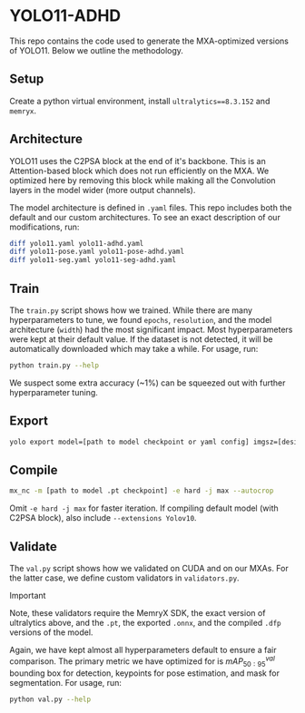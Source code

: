 # YOLO11-ADHD

This repo contains the code used to generate the MXA-optimized versions of YOLO11. Below we outline the methodology.

## Setup

Create a python virtual environment, install `ultralytics==8.3.152` and `memryx`.

## Architecture

YOLO11 uses the C2PSA block at the end of it's backbone. This is an Attention-based block which does not run efficiently on the MXA. We optimized here by removing this block while making all the Convolution layers in the model wider (more output channels).

The model architecture is defined in `.yaml` files. This repo includes both the default and our custom architectures. To see an exact description of our modifications, run:

```bash
diff yolo11.yaml yolo11-adhd.yaml
diff yolo11-pose.yaml yolo11-pose-adhd.yaml
diff yolo11-seg.yaml yolo11-seg-adhd.yaml
```

## Train

The `train.py` script shows how we trained. While there are many hyperparameters to tune, we found `epochs`, `resolution`, and the model architecture (`width`) had the most significant impact. Most hyperparameters were kept at their default value. If the dataset is not detected, it will be automatically downloaded which may take a while. For usage, run:

```bash
python train.py --help
```

We suspect some extra accuracy (~1%) can be squeezed out with further hyperparameter tuning.

## Export

```bash
yolo export model=[path to model checkpoint or yaml config] imgsz=[desired image size] format=onnx simplify=True
```

## Compile

```bash
mx_nc -m [path to model .pt checkpoint] -e hard -j max --autocrop
```

Omit `-e hard -j max` for faster iteration. If compiling default model (with C2PSA block), also include `--extensions Yolov10`.

## Validate

The `val.py` script shows how we validated on CUDA and on our MXAs. For the latter case, we define custom validators in `validators.py`.

> [!IMPORTANT]
> Note, these validators require the MemryX SDK, the exact version of ultralytics above, and the `.pt`, the exported `.onnx`, and the compiled `.dfp` versions of the model.

Again, we have kept almost all hyperparameters default to ensure a fair comparison. The primary metric we have optimized for is $`mAP_{50:95}^{val}`$ bounding box for detection, keypoints for pose estimation, and mask for segmentation. For usage, run:

```bash
python val.py --help
```
